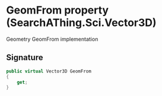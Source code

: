 # GeomFrom property (SearchAThing.Sci.Vector3D)
Geometry GeomFrom implementation

## Signature
```csharp
public virtual Vector3D GeomFrom
{
    get;
}
```

